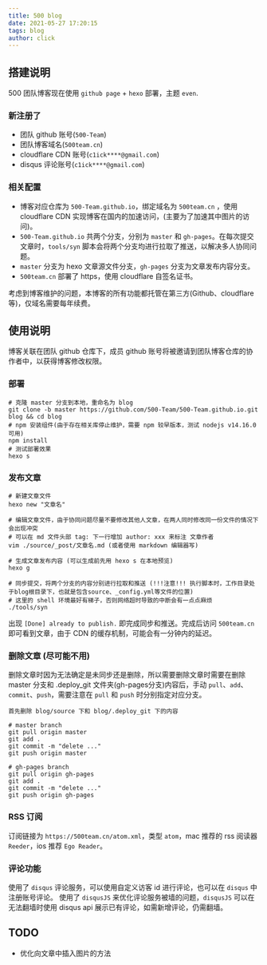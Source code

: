```yaml
---
title: 500 blog
date: 2021-05-27 17:20:15
tags: blog
author: click
---
```

## 搭建说明

500 团队博客现在使用 `github page` + `hexo` 部署，主题 `even`.

### 新注册了
+ 团队 github 账号(`500-Team`)
+ 团队博客域名(`500team.cn`)
+ cloudflare CDN 账号(`c1ick****@gmail.com`)
+ disqus 评论账号(`c1ick****@gmail.com`)

### 相关配置
+ 博客对应仓库为 `500-Team.github.io`，绑定域名为 `500team.cn` ，使用 cloudflare CDN 实现博客在国内的加速访问，(主要为了加速其中图片的访问)。
+  `500-Team.github.io` 共两个分支，分别为 `master` 和 `gh-pages`。在每次提交文章时，`tools/syn` 脚本会将两个分支均进行拉取了推送，以解决多人协同问题。
+ `master` 分支为 hexo 文章源文件分支，`gh-pages` 分支为文章发布内容分支。
+ `500team.cn` 部署了 https，使用 cloudflare 自签名证书。

考虑到博客维护的问题，本博客的所有功能都托管在第三方(Github、cloudflare等)，仅域名需要每年续费。

## 使用说明

博客关联在团队 github 仓库下，成员 github 账号将被邀请到团队博客仓库的协作者中，以获得博客修改权限。

### 部署

```shell
# 克隆 master 分支到本地，重命名为 blog 
git clone -b master https://github.com/500-Team/500-Team.github.io.git blog && cd blog
# npm 安装组件(由于存在相关库停止维护，需要 npm 较早版本，测试 nodejs v14.16.0 可用)
npm install
# 测试部署效果
hexo s
```

### 发布文章

```shell
# 新建文章文件
hexo new "文章名"

# 编辑文章文件，由于协同问题尽量不要修改其他人文章，在两人同时修改同一份文件的情况下会出现冲突
# 可以在 md 文件头部 tag: 下一行增加 author: xxx 来标注 文章作者
vim ./source/_post/文章名.md (或者使用 markdown 编辑器写)

# 生成文章发布内容 (可以生成前先用 hexo s 在本地预览)
hexo g 

# 同步提交，将两个分支的内容分别进行拉取和推送 (!!!注意!!! 执行脚本时，工作目录处于blog根目录下，也就是包含source、_config.yml等文件的位置)
# 这里的 shell 环境最好有梯子，否则网络超时导致的中断会有一点点麻烦
./tools/syn 
```

出现 `[Done] already to publish.` 即完成同步和推送。完成后访问 `500team.cn` 即可看到文章，由于 CDN 的缓存机制，可能会有一分钟内的延迟。

### 删除文章 (尽可能不用)

删除文章时因为无法确定是未同步还是删除，所以需要删除文章时需要在删除 master 分支和 .deploy_git 文件夹(gh-pages分支)内容后，手动 `pull`、`add`、`commit`、`push`，需要注意在 `pull` 和 `push` 时分别指定对应分支。

```shell
首先删除 blog/source 下和 blog/.deploy_git 下的内容

# master branch
git pull origin master
git add .
git commit -m "delete ..."
git push origin master

# gh-pages branch
git pull origin gh-pages
git add .
git commit -m "delete ..."
git push origin gh-pages
```

### RSS 订阅

订阅链接为 `https://500team.cn/atom.xml`，类型 `atom`，mac 推荐的 rss 阅读器 `Reeder`，ios 推荐 `Ego Reader`。

### 评论功能

使用了 `disqus` 评论服务，可以使用自定义访客 id 进行评论，也可以在 `disqus` 中注册账号评论。
使用了 `disqusJS` 来优化评论服务被墙的问题，`disqusJS` 可以在无法翻墙时使用 disqus api 展示已有评论，如需新增评论，仍需翻墙。

## TODO

+ 优化向文章中插入图片的方法
